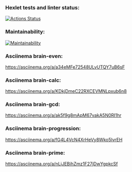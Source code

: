 ### Hexlet tests and linter status:
[![Actions Status](https://github.com/TimurSiplatov/php-project-45/workflows/hexlet-check/badge.svg)](https://github.com/TimurSiplatov/php-project-45/actions)
### Maintainability:
[![Maintainability](https://api.codeclimate.com/v1/badges/78907c8e6fd3a1519fb9/maintainability)](https://codeclimate.com/github/TimurSiplatov/php-project-45/maintainability)
### Asciinema brain-even:
https://asciinema.org/a/a34eMFe72548ULvUTQY7uB6sF
### Asciinema brain-calc:
https://asciinema.org/a/KDkjDmeC22RXCEVMNLpxub6n8
### Asciinema brain-gcd:
https://asciinema.org/a/ak5f9g8mApM67vakA5N0RI1hr
### Asciinema brain-progression:
https://asciinema.org/a/fG4L4VcN4XrHeVy8Wko5lvrEH
### Asciinema brain-prime:
https://asciinema.org/a/nLjJEBihZmz1F27jDwYgpkcSf